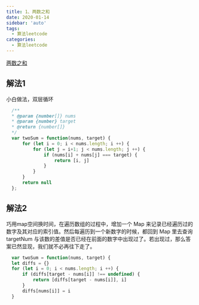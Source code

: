 ```yaml
---
title: 1、两数之和
date: 2020-01-14
sidebar: 'auto'
tags: 
  - 算法leetcode
categories:
  - 算法leetcode
---
```


[两数之和](https://leetcode-cn.com/problems/two-sum/submissions/)

## 解法1
小白做法，双层循环
  ```javascript
    /**
    * @param {number[]} nums
    * @param {number} target
    * @return {number[]}
    */
    var twoSum = function(nums, target) {
        for (let i = 0; i < nums.length; i ++) {
            for (let j = i+1; j < nums.length; j ++) {
                if (nums[i] + nums[j] === target) {
                    return [i, j]
                }
            }
        }
        return null
    };
  ```

  ## 解法2
巧用map空间换时间，在遍历数组的过程中，增加一个 Map 来记录已经遍历过的数字及其对应的索引值。然后每遍历到一个新数字的时候，都回到 Map 里去查询 targetNum 与该数的差值是否已经在前面的数字中出现过了。若出现过，那么答案已然显现，我们就不必再往下走了。
  ```javascript
    var twoSum = function(nums, target) {
    let diffs = {}
    for (let i = 0; i < nums.length; i ++) {
        if (diffs[target - nums[i]] !== undefined) {
            return [diffs[target - nums[i]], i]
        }
        diffs[nums[i]] = i
    }
  ```

